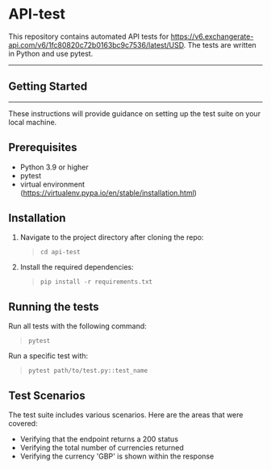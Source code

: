 # API-test
This repository contains automated API tests for https://v6.exchangerate-api.com/v6/1fc80820c72b0163bc9c7536/latest/USD. The tests are written in Python and use pytest.
 
---

## Getting Started
---
These instructions will provide guidance on setting up the test suite on your local machine.

## Prerequisites
- Python 3.9 or higher
- pytest
- virtual environment (https://virtualenv.pypa.io/en/stable/installation.html)

## Installation
1. Navigate to the project directory after cloning the repo:
    > `cd api-test`
2. Install the required dependencies:
    > `pip install -r requirements.txt`

## Running the tests
Run all tests with the following command:
> `pytest`

Run a specific test with:
> `pytest path/to/test.py::test_name`

## Test Scenarios

The test suite includes various scenarios. Here are the areas that were covered:
- Verifying that the endpoint returns a 200 status
- Verifying the total number of currencies returned
- Verifying the currency 'GBP' is shown within the response
